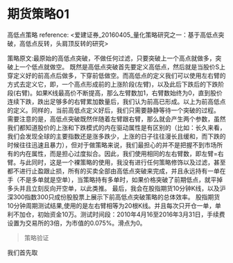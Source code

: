 # 期货策略01

高低点策略
reference:  <爱建证券_20160405_量化策略研究之一：基于高低点突破，高低点反转，头肩顶反转的研究>


策略原文:最原始的高低点突破，不做任何过滤，只要突破上一个高点就做多，突破上一个低点就做空。
既然是高低点突破首先要定义高低点，然后就是当股价S上穿定义好的前高点后做多，下穿前低做空。而高低点的定义我们可以使用左右臂的方式去定义它，即，一个高点形成前的上涨阶段(左臂)，以及此后下跌后的下跌阶段(右臂)。如果K线最高价不断提高，那么左臂数加1，右臂数始终为0，直到股价连续下跌，跌出足够多的右臂累加数量后，我们认为前高已形成。以上为前高低点的定义。同样的，当前高低点定义好后，我们只需要静静等待一个突破的过程。
需要注意的是，高低点突破既然伴随着左臂跟右臂，那么就会产生两个参数，虽然我们都知道股价的上涨和下跌模式的内在驱动属性是有区别的（比如：长久来看，我们会发现全球的主要指数还是涨多跌少，上涨的日子往往漫长且缓和，而下跌的时候往往迅速且暴力），但对于做策略来说，我们最担心的并不是把握不到市场所有的内在属性，而是担心过度拟合。因此，我们使用相同的左右臂数，即左臂=右臂。与此同时，这是一个裸策略的使用，我没有进行任何策略修饰以及过滤，甚至都不进行止盈跟止损，所有的买卖全部由高低点突破来完成，并且永远持有一单在手（不是多单就是空单），当策略持有多单时，如果价格突破了前期低点，就平掉多头并且立刻反向开空单，以此类推。
最后，我会在股指期货10分钟K线，以及沪深300指数300只成份股股票上展示下前高低点突破策略的总体效率。
股指期货10分钟周期测试结果,使用的是左右臂相等为20根K线。并且每次只开仓一单，单利不加仓，初始资金10万。测试时间段：2010年4月16至2016年3月31日，手续费设置为交易所的3倍，为市值的0.075%。滑点为0。


>策略验证

我们首先取
